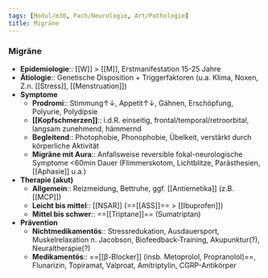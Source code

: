 ```yaml
---
tags: [Modul/m30, Fach/Neurologie, Art/Pathologie]
title: Migräne
---
```

### Migräne
- **Epidemiologie**:: [[W]] > [[M]], Erstmanifestation 15-25 Jahre
- **Ätiologie**:: Genetische Disposition + Triggerfaktoren (u.a. Klima, Noxen, Z.n. [[Stress]], [[Menstruation]])
- **Symptome**
	- **Prodromi**:: Stimmung↑↓, Appetit↑↓, Gähnen, Erschöpfung, Polyurie, Polydipsie
	- **[[Kopfschmerzen]]**:: i.d.R. einseitig, frontal/temporal/retroorbital, langsam zunehmend, hämmernd
	- **Begleitend**:: Photophobie, Phonophobie, Übelkeit, verstärkt durch körperliche Aktivität
	- **Migräne mit Aura**:: Anfallsweise reversible fokal-neurologische Symptome <60min Dauer (Flimmerskotom, Lichtblitze, Parästhesien, [[Aphasie]] u.a.)
- **Therapie (akut)**
	- **Allgemein**:: Reizmeidung, Bettruhe, ggf. [[Antiemetika]] (z.B. [[MCP]])
	- **Leicht bis mittel**:: [[NSAR]] (==[[ASS]]== > [[Ibuprofen]])
	- **Mittel bis schwer**:: ==[[Triptane]]== (Sumatriptan)
- **Prävention**
	- **Nichtmedikamentös**:: Stressredukation, Ausdauersport, Muskelrelaxation n. Jacobson, Biofeedback-Training, Akupunktur(?), Neuraltherapie(?)
	- **Medikamentös**:: ==[[β-Blocker]] (insb. Metoprolol, Propranolol)==, Flunarizin, Topiramat, Valproat, Amitriptylin, CGRP-Antikörper